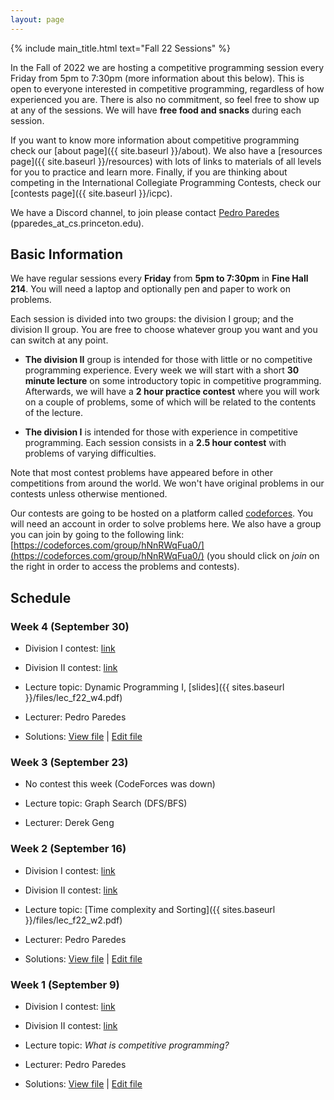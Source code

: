 ```yaml
---
layout: page
---
```


{% include main_title.html text="Fall 22 Sessions" %}

In the Fall of 2022 we are hosting a competitive programming session
every Friday from 5pm to 7:30pm (more information about this
below). This is open to everyone interested in competitive
programming, regardless of how experienced you are. There is also no
commitment, so feel free to show up at any of the sessions. We will
have **free food and snacks** during each session.

If you want to know more information about competitive programming
check our [about page]({{ site.baseurl }}/about). We also have a
[resources page]({{ site.baseurl }}/resources) with lots of links to
materials of all levels for you to practice and learn more. Finally,
if you are thinking about competing in the International Collegiate
Programming Contests, check our [contests page]({{ site.baseurl
}}/icpc).

We have a <i class="bi bi-discord"></i> Discord channel, to join please
contact [Pedro Paredes](https://www.cs.princeton.edu/~pparedes/)
(pparedes_at_cs.princeton.edu).

## Basic Information

We have regular sessions every **Friday** from **5pm to 7:30pm** in **Fine
Hall 214**. You will need a laptop and optionally pen and paper to
work on problems.

Each session is divided into two groups: the division I group; and the
division II group. You are free to choose whatever group you want and
you can switch at any point.

 * **The division II** group is intended for those with little or no
   competitive programming experience. Every week we will start with a
   short **30 minute lecture** on some introductory topic in competitive
   programming. Afterwards, we will have a **2 hour practice contest**
   where you will work on a couple of problems, some of which will be
   related to the contents of the lecture.

 * **The division I** is intended for those with experience in
     competitive programming. Each session consists in a **2.5 hour
     contest** with problems of varying difficulties.

Note that most contest problems have appeared before in other
competitions from around the world. We won't have original problems in
our contests unless otherwise mentioned.

Our contests are going to be hosted on a platform called
[codeforces](https://codeforces.com/). You will need an account in
order to solve problems here. We also have a group you can join by
going to the following link:
[https://codeforces.com/group/hNnRWqFua0/](https://codeforces.com/group/hNnRWqFua0/)
(you should click on *join* on the right in order to access the
problems and contests).

## Schedule

### Week 4 (September 30)

 * Division I contest: [link](https://codeforces.com/group/hNnRWqFua0/contest/400171)
 
 * Division II contest: [link](https://codeforces.com/group/hNnRWqFua0/contest/400170)

 * Lecture topic: Dynamic Programming I, [slides]({{ sites.baseurl }}/files/lec_f22_w4.pdf)

 * Lecturer: Pedro Paredes
 
 * Solutions: [View file](https://docs.google.com/document/d/e/2PACX-1vTK355b0Cn_tay4vEeXK_Bn3BE0Jup7zVepc2FKbwBdEtJP5jzfJMi3I4E9W4APyPhAG24NUviBUZOg/pub) | [Edit file](https://docs.google.com/document/d/1-igV2-eSB5oCajpdDSPVBr45E3bQgfAUtd1ISXziF1U/edit?usp=sharing)


### Week 3 (September 23)

 * No contest this week (CodeForces was down)

 * Lecture topic: Graph Search (DFS/BFS)

 * Lecturer: Derek Geng

### Week 2 (September 16)

 * Division I contest: [link](https://codeforces.com/group/hNnRWqFua0/contest/399159)
 
 * Division II contest: [link](https://codeforces.com/group/hNnRWqFua0/contest/399158)

 * Lecture topic: [Time complexity and Sorting]({{ sites.baseurl }}/files/lec_f22_w2.pdf)

 * Lecturer: Pedro Paredes
 
 * Solutions: [View file](https://docs.google.com/document/d/e/2PACX-1vTlqZoj9116B1NGOiLAzpdcOH8N59gNoazDCMBlFXkYPR9TrLLXUy7qHo_1tDmzIJd8YYb8jFxL59um/pub) \| [Edit file](https://docs.google.com/document/d/1y8C2uDLbpgxhU-zBsZfnb3QC39Y6ccXLXPOLB0mrIjI/edit?usp=sharing)

### Week 1 (September 9)

 * Division I contest: [link](https://codeforces.com/group/hNnRWqFua0/contest/398008)
 
 * Division II contest: [link](https://codeforces.com/group/hNnRWqFua0/contest/398006)

 * Lecture topic: *What is competitive programming?*

 * Lecturer: Pedro Paredes
 
 * Solutions: [View file](https://docs.google.com/document/d/e/2PACX-1vQTFWBUw-xIXtxs5OF8QOG5CJu6Nk8TwL9IMwpmA-5MvUMknTx8oGf5LaKpaLcjsaVk1-MYKjlAgDn8/pub) \| [Edit file](https://docs.google.com/document/d/1Ff0xmeh6JB7lo1MS07wR8I4a0B-7QUZYT2H2pl8gcMk/edit?usp=sharing)
